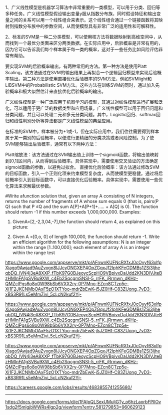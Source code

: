 1、广义线性模型是机器学习算法中非常重要的一类模型，可以用于分类、回归等多种任务。广义线性模型假设输出变量y服从指数分布族，同时假设特征和输出变量之间的关系可以用一个线性组合来表示。这个线性组合通过一个链接函数将其映射到指数分布族中的参数空间，从而使模型具有非常广泛的适用性和可解释性。

2、标准的SVM是一种二分类模型，可以使用核方法将数据映射到高维空间中，从而找到一个最优分类面来区分两类数据。在实际应用中，后验概率是非常有用的，因为它可以告诉我们每个样本属于每一类的概率，这对于一些任务比如风险评估非常有帮助。

要实现SVM的后验概率输出，有两种常用的方法。第一种方法是使用Platt Scaling，该方法通过在SVM的输出结果上再拟合一个逻辑回归模型来实现后验概率输出。第二种方法是使用直接优化后验概率的SVM方法，例如SVMlight和LIBSVM中的Probabilistic SVM方法。这些方法在训练SVM的同时，通过加入先验概率和极大似然估计来直接优化后验概率的输出。

广义线性模型是一种广泛应用于机器学习的模型，其通过对线性模型进行扩展和泛化，可以适用于更广泛的数据类型和应用场景。广义线性模型可以用于回归问题和分类问题，并且可以处理二元和多元分类问题。其中，Logistic回归、softmax回归和线性判别分析等算法都是广义线性模型的典型应用。

在标准的SVM中，样本被分为+1或-1，但在实际应用中，我们往往需要得到样本属于某一类别的后验概率，以便进行更精细的分类决策或者风险控制。为了使SVM能够输出后验概率，通常有以下两种方法：

Platt缩放法：该方法通过在SVM输出值上训练一个sigmoid函数，将输出值映射到[0,1]区间内，从而得到后验概率。具体实现中，需要使用交叉验证的方法确定sigmoid函数的参数，以避免过拟合。
直接优化后验概率：该方法通过修改SVM的目标函数，引入一个正则化项来约束模型复杂度，从而使模型更稳健。通过将后验概率引入到目标函数中，可以直接优化后验概率。具体实现中，需要使用一些优化算法来求解最优参数。

#Write afunction solution that, given an array A consisting of N integers, returns the number of fragments of A whose sum equals 0 (that is, pairs(P Q) such that P ≤Q and the sum A[P]+A[P+1]+.…. + A[Q] is 0). The function should return -1 if this number exceeds 1,000,000,000.
Examples:
1. GivenA=[2,-2,3,04,-7],the function should return 4, as explained on this picture:

2. Given A =[0,o, 0] of length 100,000, the function should return -1.
Write an efficient algorithm for the following assumptions:
N is an integer within the range [1..100,000];
each element of array A is an integer within the range test

https://www.google.com/appserve/mkt/p/AFnwnKUFNcRXfxJ0cOyyf63xlfpXiago9Awjad9AuZvxgn8lJJcyONGXEP4OpZGqxJf2IphKFeGDMBs1ZSi3ljheqbDQ_lVN4j3eA8XXP_fTbK97G0BJeoycScpHO9VBpivxDaUdd2KN3DlVJteBzHMInFA1gSVBu9XW_c4Eb2SqcgmSNSl-5_rrFK_jRrmwn_dKHz-QMZclPgs6o8o0W98bSb6VXX2ry-0P7Mno-EZcn8CTzp5e-Xi1F2JKCNMbOAxF5zO1XTYoo-mdrZbEwK-j5JZ0Hf-C83ZUong_7vD3-xBS3R91Ls5eMmZivi_5cLcN2kuf2Yj-


https://www.google.com/appserve/mkt/p/AFnwnKUFNcRXfxJ0cOyyf63xlfpXiago9Awjad9AuZvxgn8lJJcyONGXEP4OpZGqxJf2IphKFeGDMBs1ZSi3ljheqbDQ_lVN4j3eA8XXP_fTbK97G0BJeoycScpHO9VBpivxDaUdd2KN3DlVJteBzHMInFA1gSVBu9XW_c4Eb2SqcgmSNSl-5_rrFK_jRrmwn_dKHz-QMZclPgs6o8o0W98bSb6VXX2ry-0P7Mno-EZcn8CTzp5e-Xi1F2JKCNMbOAxF5zO1XTYoo-mdrZbEwK-j5JZ0Hf-C83ZUong_7vD3-xBS3R91Ls5eMmZivi_5cLcN2kuf2Yj-

https://www.google.com/appserve/mkt/p/AFnwnKUFNcRXfxJ0cOyyf63xlfpXiago9Awjad9AuZvxgn8lJJcyONGXEP4OpZGqxJf2IphKFeGDMBs1ZSi3ljheqbDQ_lVN4j3eA8XXP_fTbK97G0BJeoycScpHO9VBpivxDaUdd2KN3DlVJteBzHMInFA1gSVBu9XW_c4Eb2SqcgmSNSl-5_rrFK_jRrmwn_dKHz-QMZclPgs6o8o0W98bSb6VXX2ry-0P7Mno-EZcn8CTzp5e-Xi1F2JKCNMbOAxF5zO1XTYoo-mdrZbEwK-j5JZ0Hf-C83ZUong_7vD3-xBS3R91Ls5eMmZivi_5cLcN2kuf2Yj-

https://careers.google.com/jobs/results/4683855741255680/

-----------------------

https://docs.google.com/forms/d/e/1FAIpQLSexUMuljGTy_o6hzLaorbFPllOv1sdg2f5mlgjbWWRs4lgp2g/viewform?entry.581279853=960629123
